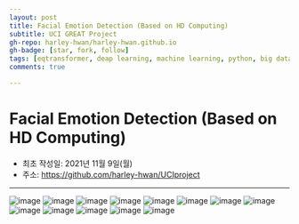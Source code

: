 ```yaml
---
layout: post
title: Facial Emotion Detection (Based on HD Computing)
subtitle: UCI GREAT Project
gh-repo: harley-hwan/harley-hwan.github.io
gh-badge: [star, fork, follow]
tags: [eqtransformer, deap learning, machine learning, python, big data science]
comments: true

---
```


# Facial Emotion Detection (Based on HD Computing)

- 최초 작성일: 2021년 11월 9일(월)
- 주소: https://github.com/harley-hwan/UCIproject

---
![image](https://user-images.githubusercontent.com/68185569/140916214-8f603bbe-c414-4600-9181-627e46f9a7c7.png)
![image](https://user-images.githubusercontent.com/68185569/140916168-83624611-c216-4e7b-834f-0527b4e92cba.png)
![image](https://user-images.githubusercontent.com/68185569/140916249-fb07e1a3-184f-462f-a9b4-bb934b54710e.png)
![image](https://user-images.githubusercontent.com/68185569/140916274-e02c9e67-3c14-45c5-88a2-808735b9ad3d.png)
![image](https://user-images.githubusercontent.com/68185569/140916310-5e15c08f-5bc5-4081-a36c-ffac53d149d6.png)
![image](https://user-images.githubusercontent.com/68185569/140916355-8d0e8485-b1da-4f19-aee2-6515a7714354.png)
![image](https://user-images.githubusercontent.com/68185569/140916387-929fafcc-51e3-4672-91c3-2404055b3438.png)
![image](https://user-images.githubusercontent.com/68185569/140916414-51d45dac-1e74-44c5-9382-320f97f6da8b.png)
![image](https://user-images.githubusercontent.com/68185569/140916446-eef2d716-0283-4771-9f95-97d56652db00.png)
![image](https://user-images.githubusercontent.com/68185569/140916478-b6cab7de-8b98-474a-a9e1-d3e454ec21b3.png)
![image](https://user-images.githubusercontent.com/68185569/140916510-510eb930-69a6-410d-9d43-5bf6231ed9c7.png)
![image](https://user-images.githubusercontent.com/68185569/140916548-78dfa0e4-b13d-4a0a-9e2a-da3a967d63a5.png)
![image](https://user-images.githubusercontent.com/68185569/140916577-85455578-9837-4c08-821e-60163afadb13.png)
